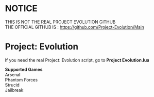 # NOTICE
THIS IS NOT THE REAL PROJECT EVOLUTION GITHUB  
THE OFFICIAL GITHUB IS : https://github.com/Project-Evolution/Main

# Project: Evolution
If you need the real Project: Evolution script, go to **Project Evolution.lua**  
  
**Supported Games**  
Arsenal  
Phantom Forces  
Strucid  
Jailbreak  
